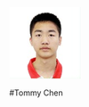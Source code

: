 ![alt text](https://github.com/tommychen99/professional-CS-resume/blob/master/profile_thumb.jpg)

#Tommy Chen
